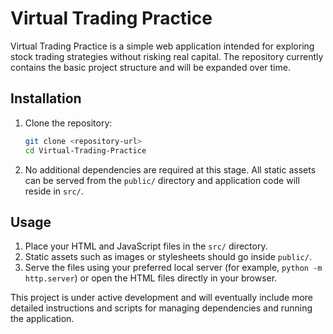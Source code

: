 # Virtual Trading Practice

Virtual Trading Practice is a simple web application intended for exploring stock trading strategies without risking real capital. The repository currently contains the basic project structure and will be expanded over time.

## Installation

1. Clone the repository:
   ```bash
   git clone <repository-url>
   cd Virtual-Trading-Practice
   ```
2. No additional dependencies are required at this stage. All static assets can be served from the `public/` directory and application code will reside in `src/`.

## Usage

1. Place your HTML and JavaScript files in the `src/` directory.
2. Static assets such as images or stylesheets should go inside `public/`.
3. Serve the files using your preferred local server (for example, `python -m http.server`) or open the HTML files directly in your browser.

This project is under active development and will eventually include more detailed instructions and scripts for managing dependencies and running the application.
